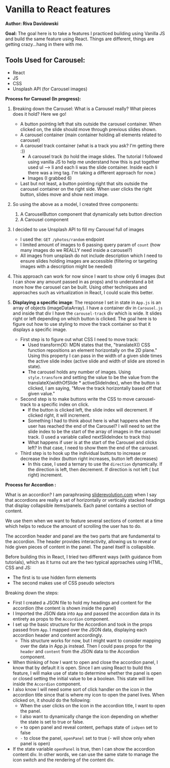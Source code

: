 # Vanilla to React features

**Author: Riva Davidowski**

**Goal:** The goal here is to take a features I practiced building using Vanilla JS and
build the same feature using React. Things are different, things are getting crazy...hang in there with me.

## Tools Used for Carousel:
 - React
 - JS
 - CSS
 - Unsplash API (for Carousel images)

**Process for Carousel (In progress):**

1. Breaking down the Carousel: What is a Carousel really? What pieces does it hold? Here we go!
   - A button pointing left that sits outside the carousel container. When clicked on, the slide should move through previous slides shown.
   - A carousel container (main container holding all elements related to carousel)
   - A carousel track container (what is a track you ask? I'm getting there :))
      - A carousel track (to hold the image slides. The tutorial I followed using vanilla JS to help me understand how this is put together used ul --> li and each li was the slide container. Inside each li there was a img tag. I'm taking a different approach for now.)
      - Images (I grabbed 6)
    - Last but not least, a button pointing right that sits outside the carousel container on the right side. When user clicks the right button, slides move and show next image.

2. So using the above as a model, I created three components:
    1. A CarouselButton component that dynamically sets button direction
    2. A Carousel component

3. I decided to use Unsplash API to fill my Carousel full of images
   - I used the: `GET /photos/random` endpoint
   - I limited amount of images to 6 passing query param of `count` (how many images do we REALLY need inside a carousel?)
   - All images from unsplash do not include description which I need to ensure slides holding images are accessible (filtering or targeting images with a description might be needed)

4. This approach can work for now since I want to show only 6 images (but I can show any amount passed in as props) and to understand a bit more how the carousel can be built. Using other techniques and approaches such as virtualization in React, I could scale this better.

5. **Displaying a specific image**: The response I set in state in `App.js` is an array of objects (imageDataArray). I have a container div in `Carousel.js` and inside that div I have the `carousel-track` div which is wide. It slides right or left depending on which button is clicked. The goal here is to figure out how to use styling to move the track container so that it displays a specific image.
   - First step is to figure out what CSS I need to move track:
      - Used transform(X): MDN states that the, "translateX() CSS function repositions an element horizontally on the 2D plane." Using this property I can pass in the width of a given slide times the active slide index (active slide and width of slide are stored in state).
      - The carousel holds any number of images. Using `style.transform` and setting the value to be the value from the translateX(widthOfSlide * activeSlideIndex), when the button is clicked, I am saying, "Move the track horizontally based off that given value."
   - Second step is to make buttons write the CSS to move carousel-track to a specific index on click.
     - If the button is clicked left, the slide index will decrement. If clicked right, it will increment.
     - Something I had to think about here is what happens when the user has reached the end of the Carousel? I will need to set the slide index to be the start of the array of images in the carousel track. (I used a variable called nextSlideIndex to track this)
     - What happens if user is at the start of the Carousel and clicks left? In that case, I need to show them the end of the carousel.
   - Third step is to hook up the individual buttons to increase or decrease the index (button right increases, button left decreases)
     - In this case, I used a ternary to use the `direction` dynamically. If the direction is left, then decrement. If direction is not left ( but right) increment.

**Process for Accordion :**

What is an accordion? I am paraphrasing [sliderevolution.com](sliderevolution.com) when I say that accordions are really a set of horizontally or vertically stacked headings that display collapsible items/panels. Each panel contains a section of content.

We use them when we want to feature several sections of content at a time which helps to reduce the amount of scrolling the user has to do.

The accordion header and panel are the two parts that are fundamental to the accordion. The header provides interactivity, allowing us to reveal or hide given pieces of content in the panel. The panel itself is collapsible.

Before building this in React, I tried two different ways (with guidance from tutorials), which as it turns out are the two typical approaches using HTML, CSS and JS:
- The first is to use hidden form elements
- The second makes use of CSS pseudo selectors

Breaking down the steps:

- First I created a JSON file to hold my headings and content for the accordion (the content is shown inside the panel)
- I Imported the JSON data into `App` and passed the accordion data in its entirety as props to the `Accordion` component.
- I set up the basic structure for the Accordion and took in the props passed from `App`. I mapped over the JSON data, displaying each accordion header and content accordingly.
  - This structure works for now, but I might want to consider mapping over the data in App.js instead. Then I could pass props for the `header` and `content` from the JSON data to the Accordion component.
- When thinking of how I want to open and close the accordion panel, I know that by default it is open. Since I am using React to build this feature, I will make use of state to determine whether the panel is open or closed setting the initial value to be a boolean. This state will live inside the `Accordion` component.
- I also know I will need some sort of click handler on the icon in the accordion title since that is where my icon to open the panel lives. When clicked on, it should do the following:
   - When the user clicks on the icon in the accordion title, I want to open the panel.
   - I also want to dynamically change the icon depending on whether the state is set to true or false.
   - `+` to open panel and reveal content, perhaps state of `isOpen` set to false
   - `-` to close the panel, `openPanel` set to true (- will show only when panel is open)
- If the state variable `openPanel` is true, then I can show the accordion content div. In other words, we can use the same state to manage the icon switch and the rendering of the content div.
